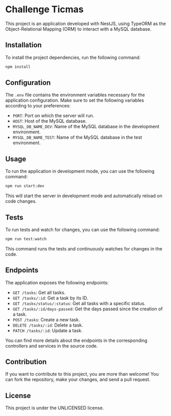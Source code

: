 # Challenge Ticmas

This project is an application developed with NestJS, using TypeORM as the Object-Relational Mapping (ORM) to interact with a MySQL database.

## Installation

To install the project dependencies, run the following command:

```bash
npm install
```

## Configuration

The `.env` file contains the environment variables necessary for the application configuration. Make sure to set the following variables according to your preferences:

- `PORT`: Port on which the server will run.
- `HOST`: Host of the MySQL database.
- `MYSQL_DB_NAME_DEV`: Name of the MySQL database in the development environment.
- `MYSQL_DB_NAME_TEST`: Name of the MySQL database in the test environment.

## Usage

To run the application in development mode, you can use the following command:

```bash
npm run start:dev
```

This will start the server in development mode and automatically reload on code changes.

## Tests

To run tests and watch for changes, you can use the following command:

```bash
npm run test:watch
```

This command runs the tests and continuously watches for changes in the code.

## Endpoints

The application exposes the following endpoints:

- `GET /tasks`: Get all tasks.
- `GET /tasks/:id`: Get a task by its ID.
- `GET /tasks/status/:status`: Get all tasks with a specific status.
- `GET /tasks/:id/days-passed`: Get the days passed since the creation of a task.
- `POST /tasks`: Create a new task.
- `DELETE /tasks/:id`: Delete a task.
- `PATCH /tasks/:id`: Update a task.

You can find more details about the endpoints in the corresponding controllers and services in the source code.


## Contribution

If you want to contribute to this project, you are more than welcome! You can fork the repository, make your changes, and send a pull request.

## License

This project is under the UNLICENSED license.
